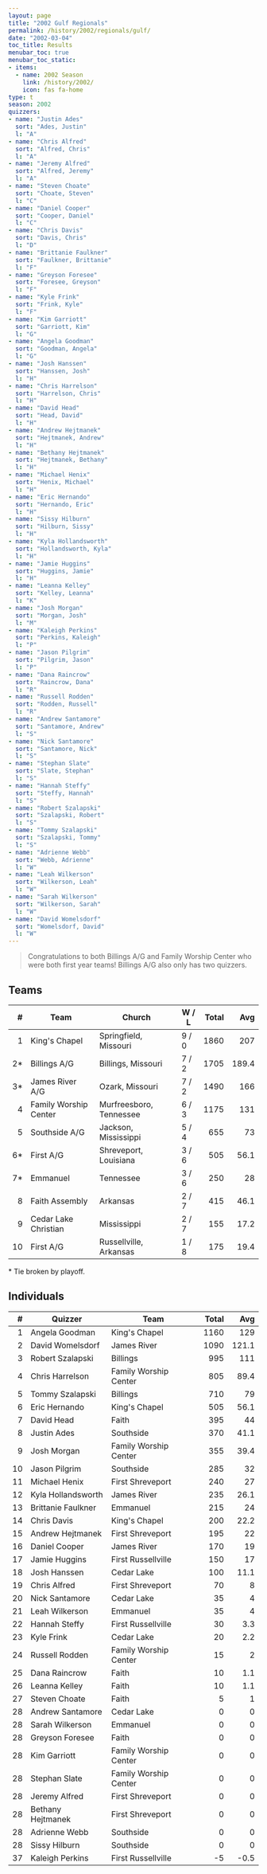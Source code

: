 ```yaml
---
layout: page
title: "2002 Gulf Regionals"
permalink: /history/2002/regionals/gulf/
date: "2002-03-04"
toc_title: Results
menubar_toc: true
menubar_toc_static:
- items:
  - name: 2002 Season
    link: /history/2002/
    icon: fas fa-home
type: t
season: 2002
quizzers:
- name: "Justin Ades"
  sort: "Ades, Justin"
  l: "A"
- name: "Chris Alfred"
  sort: "Alfred, Chris"
  l: "A"
- name: "Jeremy Alfred"
  sort: "Alfred, Jeremy"
  l: "A"
- name: "Steven Choate"
  sort: "Choate, Steven"
  l: "C"
- name: "Daniel Cooper"
  sort: "Cooper, Daniel"
  l: "C"
- name: "Chris Davis"
  sort: "Davis, Chris"
  l: "D"
- name: "Brittanie Faulkner"
  sort: "Faulkner, Brittanie"
  l: "F"
- name: "Greyson Foresee"
  sort: "Foresee, Greyson"
  l: "F"
- name: "Kyle Frink"
  sort: "Frink, Kyle"
  l: "F"
- name: "Kim Garriott"
  sort: "Garriott, Kim"
  l: "G"
- name: "Angela Goodman"
  sort: "Goodman, Angela"
  l: "G"
- name: "Josh Hanssen"
  sort: "Hanssen, Josh"
  l: "H"
- name: "Chris Harrelson"
  sort: "Harrelson, Chris"
  l: "H"
- name: "David Head"
  sort: "Head, David"
  l: "H"
- name: "Andrew Hejtmanek"
  sort: "Hejtmanek, Andrew"
  l: "H"
- name: "Bethany Hejtmanek"
  sort: "Hejtmanek, Bethany"
  l: "H"
- name: "Michael Henix"
  sort: "Henix, Michael"
  l: "H"
- name: "Eric Hernando"
  sort: "Hernando, Eric"
  l: "H"
- name: "Sissy Hilburn"
  sort: "Hilburn, Sissy"
  l: "H"
- name: "Kyla Hollandsworth"
  sort: "Hollandsworth, Kyla"
  l: "H"
- name: "Jamie Huggins"
  sort: "Huggins, Jamie"
  l: "H"
- name: "Leanna Kelley"
  sort: "Kelley, Leanna"
  l: "K"
- name: "Josh Morgan"
  sort: "Morgan, Josh"
  l: "M"
- name: "Kaleigh Perkins"
  sort: "Perkins, Kaleigh"
  l: "P"
- name: "Jason Pilgrim"
  sort: "Pilgrim, Jason"
  l: "P"
- name: "Dana Raincrow"
  sort: "Raincrow, Dana"
  l: "R"
- name: "Russell Rodden"
  sort: "Rodden, Russell"
  l: "R"
- name: "Andrew Santamore"
  sort: "Santamore, Andrew"
  l: "S"
- name: "Nick Santamore"
  sort: "Santamore, Nick"
  l: "S"
- name: "Stephan Slate"
  sort: "Slate, Stephan"
  l: "S"
- name: "Hannah Steffy"
  sort: "Steffy, Hannah"
  l: "S"
- name: "Robert Szalapski"
  sort: "Szalapski, Robert"
  l: "S"
- name: "Tommy Szalapski"
  sort: "Szalapski, Tommy"
  l: "S"
- name: "Adrienne Webb"
  sort: "Webb, Adrienne"
  l: "W"
- name: "Leah Wilkerson"
  sort: "Wilkerson, Leah"
  l: "W"
- name: "Sarah Wilkerson"
  sort: "Wilkerson, Sarah"
  l: "W"
- name: "David Womelsdorf"
  sort: "Womelsdorf, David"
  l: "W"
---
```


> Congratulations to both Billings A/G and Family Worship Center who were both first year teams!  Billings A/G also only has two quizzers.

## Teams

|    # | Team                  | Church                  | W / L | Total |   Avg |
| ---: | --------------------- | ----------------------- | ----- | ----: | ----: |
|    1 | King's Chapel         | Springfield, Missouri   | 9 / 0 |  1860 |   207 |
|   2* | Billings A/G          | Billings, Missouri      | 7 / 2 |  1705 | 189.4 |
|   3* | James River A/G       | Ozark, Missouri         | 7 / 2 |  1490 |   166 |
|    4 | Family Worship Center | Murfreesboro, Tennessee | 6 / 3 |  1175 |   131 |
|    5 | Southside A/G         | Jackson, Mississippi    | 5 / 4 |   655 |    73 |
|   6* | First A/G             | Shreveport, Louisiana   | 3 / 6 |   505 |  56.1 |
|   7* | Emmanuel              | Tennessee               | 3 / 6 |   250 |    28 |
|    8 | Faith Assembly        | Arkansas                | 2 / 7 |   415 |  46.1 |
|    9 | Cedar Lake Christian  | Mississippi             | 2 / 7 |   155 |  17.2 |
|   10 | First A/G             | Russellville, Arkansas  | 1 / 8 |   175 |  19.4 |

\* Tie broken by playoff.

## Individuals

|    # | Quizzer            | Team                  | Total |   Avg |
| ---: | ------------------ | --------------------- | ----: | ----: |
|    1 | Angela Goodman     | King's Chapel         |  1160 |   129 |
|    2 | David Womelsdorf   | James River           |  1090 | 121.1 |
|    3 | Robert Szalapski   | Billings              |   995 |   111 |
|    4 | Chris Harrelson    | Family Worship Center |   805 |  89.4 |
|    5 | Tommy Szalapski    | Billings              |   710 |    79 |
|    6 | Eric Hernando      | King's Chapel         |   505 |  56.1 |
|    7 | David Head         | Faith                 |   395 |    44 |
|    8 | Justin Ades        | Southside             |   370 |  41.1 |
|    9 | Josh Morgan        | Family Worship Center |   355 |  39.4 |
|   10 | Jason Pilgrim      | Southside             |   285 |    32 |
|   11 | Michael Henix      | First Shreveport      |   240 |    27 |
|   12 | Kyla Hollandsworth | James River           |   235 |  26.1 |
|   13 | Brittanie Faulkner | Emmanuel              |   215 |    24 |
|   14 | Chris Davis        | King's Chapel         |   200 |  22.2 |
|   15 | Andrew Hejtmanek   | First Shreveport      |   195 |    22 |
|   16 | Daniel Cooper      | James River           |   170 |    19 |
|   17 | Jamie Huggins      | First Russellville    |   150 |    17 |
|   18 | Josh Hanssen       | Cedar Lake            |   100 |  11.1 |
|   19 | Chris Alfred       | First Shreveport      |    70 |     8 |
|   20 | Nick Santamore     | Cedar Lake            |    35 |     4 |
|   21 | Leah Wilkerson     | Emmanuel              |    35 |     4 |
|   22 | Hannah Steffy      | First Russellville    |    30 |   3.3 |
|   23 | Kyle Frink         | Cedar Lake            |    20 |   2.2 |
|   24 | Russell Rodden     | Family Worship Center |    15 |     2 |
|   25 | Dana Raincrow      | Faith                 |    10 |   1.1 |
|   26 | Leanna Kelley      | Faith                 |    10 |   1.1 |
|   27 | Steven Choate      | Faith                 |     5 |     1 |
|   28 | Andrew Santamore   | Cedar Lake            |     0 |     0 |
|   28 | Sarah Wilkerson    | Emmanuel              |     0 |     0 |
|   28 | Greyson Foresee    | Faith                 |     0 |     0 |
|   28 | Kim Garriott       | Family Worship Center |     0 |     0 |
|   28 | Stephan Slate      | Family Worship Center |     0 |     0 |
|   28 | Jeremy Alfred      | First Shreveport      |     0 |     0 |
|   28 | Bethany Hejtmanek  | First Shreveport      |     0 |     0 |
|   28 | Adrienne Webb      | Southside             |     0 |     0 |
|   28 | Sissy Hilburn      | Southside             |     0 |     0 |
|   37 | Kaleigh Perkins    | First Russellville    |    -5 |  -0.5 |